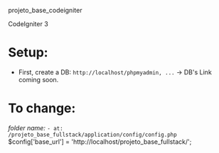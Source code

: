 projeto_base_codeigniter

CodeIgniter 3 <PHP>

# Setup:
- First, create a DB: 
`http://localhost/phpmyadmin, ...`
-> DB's Link coming soon. 

# To change: 
_folder name:_
`- at: /projeto_base_fullstack/application/config/config.php`
$config['base_url'] = 'http://localhost/projeto_base_fullstack/';




